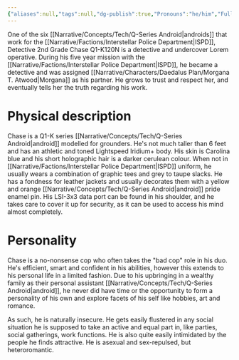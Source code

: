 ```yaml
---
{"aliases":null,"tags":null,"dg-publish":true,"Pronouns":"he/him","Full Name":"Chase Q1-K120N","Role":"Chorus","Species":"Android","Gender":"Android Man","permalink":"/narrative/characters/daedalus-plan/chase/","dgPassFrontmatter":true}
---
```



One of the six [[Narrative/Concepts/Tech/Q-Series Android\|androids]] that work for the [[Narrative/Factions/Interstellar Police Department\|ISPD]], Detective 2nd Grade Chase Q1-K120N is a detective and undercover Lorem operative. During his five year mission with the [[Narrative/Factions/Interstellar Police Department\|ISPD]], he became a detective and was assigned [[Narrative/Characters/Daedalus Plan/Morgana T. Atwood\|Morgana]] as his partner. He grows to trust and respect her, and eventually tells her the truth regarding his work.

# Physical description

Chase is a Q1-K series [[Narrative/Concepts/Tech/Q-Series Android\|android]] modelled for grounders. He's not much taller than 6 feet and has an athletic and toned Lightspeed Iridium+ body. His skin is Carolina blue and his short holographic hair is a darker cerulean colour. When not in [[Narrative/Factions/Interstellar Police Department\|ISPD]] uniform, he usually wears a combination of graphic tees and grey to taupe slacks. He has a fondness for leather jackets and usually decorates them with a yellow and orange [[Narrative/Concepts/Tech/Q-Series Android\|android]] pride enamel pin. His LSI-3x3 data port can be found in his shoulder, and he takes care to cover it up for security, as it can be used to access his mind almost completely.

# Personality

Chase is a no-nonsense cop who often takes the "bad cop" role in his duo. He's efficient, smart and confident in his abilities, however this extends to his personal life in a limited fashion. Due to his upbringing in a wealthy family as their personal assistant [[Narrative/Concepts/Tech/Q-Series Android\|android]], he never did have time or the opportunity to form a personality of his own and explore facets of his self like hobbies, art and romance.

As such, he is naturally insecure. He gets easily flustered in any social situation he is supposed to take an active and equal part in, like parties, social gatherings, work functions. He is also quite easily intimidated by the people he finds attractive. He is asexual and sex-repulsed, but heteroromantic.
